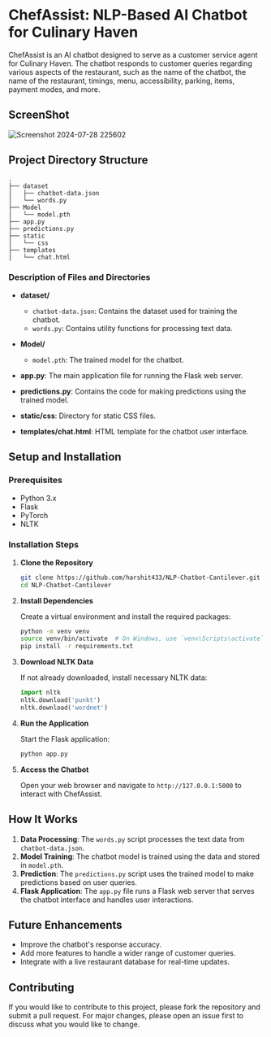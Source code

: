 # ChefAssist: NLP-Based AI Chatbot for Culinary Haven

ChefAssist is an AI chatbot designed to serve as a customer service agent for Culinary Haven. The chatbot responds to customer queries regarding various aspects of the restaurant, such as the name of the chatbot, the name of the restaurant, timings, menu, accessibility, parking, items, payment modes, and more.

## ScreenShot
![Screenshot 2024-07-28 225602](https://github.com/user-attachments/assets/3689f7ce-df2e-47cd-9a59-4c6c3f2d17d5)


## Project Directory Structure

```
.
├── dataset
│   ├── chatbot-data.json
│   └── words.py
├── Model
│   └── model.pth
├── app.py
├── predictions.py
├── static
│   └── css
├── templates
│   └── chat.html
```

### Description of Files and Directories

- **dataset/**
  - `chatbot-data.json`: Contains the dataset used for training the chatbot.
  - `words.py`: Contains utility functions for processing text data.

- **Model/**
  - `model.pth`: The trained model for the chatbot.

- **app.py**: The main application file for running the Flask web server.

- **predictions.py**: Contains the code for making predictions using the trained model.

- **static/css**: Directory for static CSS files.

- **templates/chat.html**: HTML template for the chatbot user interface.

## Setup and Installation

### Prerequisites

- Python 3.x
- Flask
- PyTorch
- NLTK

### Installation Steps

1. **Clone the Repository**

   ```bash
   git clone https://github.com/harshit433/NLP-Chatbot-Cantilever.git
   cd NLP-Chatbot-Cantilever
   ```

2. **Install Dependencies**

   Create a virtual environment and install the required packages:

   ```bash
   python -m venv venv
   source venv/bin/activate  # On Windows, use `venv\Scripts\activate`
   pip install -r requirements.txt
   ```

3. **Download NLTK Data**

   If not already downloaded, install necessary NLTK data:

   ```python
   import nltk
   nltk.download('punkt')
   nltk.download('wordnet')
   ```

4. **Run the Application**

   Start the Flask application:

   ```bash
   python app.py
   ```

5. **Access the Chatbot**

   Open your web browser and navigate to `http://127.0.0.1:5000` to interact with ChefAssist.

## How It Works

1. **Data Processing**: The `words.py` script processes the text data from `chatbot-data.json`.
2. **Model Training**: The chatbot model is trained using the data and stored in `model.pth`.
3. **Prediction**: The `predictions.py` script uses the trained model to make predictions based on user queries.
4. **Flask Application**: The `app.py` file runs a Flask web server that serves the chatbot interface and handles user interactions.

## Future Enhancements

- Improve the chatbot's response accuracy.
- Add more features to handle a wider range of customer queries.
- Integrate with a live restaurant database for real-time updates.

## Contributing

If you would like to contribute to this project, please fork the repository and submit a pull request. For major changes, please open an issue first to discuss what you would like to change.
